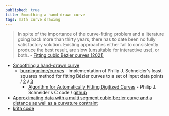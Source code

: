 ```yaml
---
published: true
title: Smoothing a hand-drawn curve
tags: math curve drawing
---
```

> In spite of the importance of the curve-fitting problem and a literature going back more than thirty years, there has to date been no fully satisfactory solution. Existing approaches either fail to consistently produce the best result, are slow (unsuitable for interactive use), or both. - [Fitting cubic Bézier curves (2021)](https://raphlinus.github.io/curves/2021/03/11/bezier-fitting.html)

- [Smoothing a hand-drawn curve](https://stackoverflow.com/questions/5525665/smoothing-a-hand-drawn-curve)
	- [burningmime/curves](https://github.com/burningmime/curves) - implementation of Philip J. Schneider's least-squares method for fitting Bézier curves to a set of input data points / [2](https://codeanticode.wordpress.com/2009/02/21/live_animation_of_freehand-strokes/) / [3](https://github.com/volkerp/fitCurves)
    	- [Algorithm for Automatically Fitting Digitized Curves](http://www.realtimerendering.com/resources/GraphicsGems/) - Philip J. Schneider's C code / [github](https://github.com/erich666/GraphicsGems)
- [Approximating data with a multi segment cubic bezier curve and a distance as well as a curvature contraint](https://stackoverflow.com/questions/22556381/approximating-data-with-a-multi-segment-cubic-bezier-curve-and-a-distance-as-wel?noredirect=1&lq=1)
- [krita code](https://github.com/KDE/krita/search?q=smooth)
